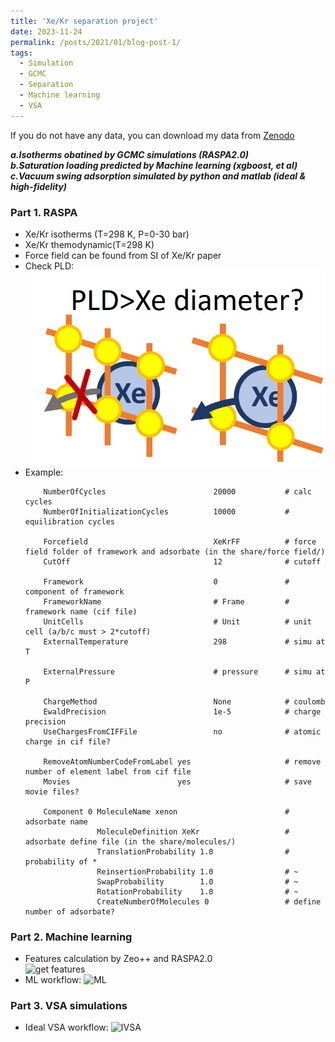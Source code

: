 ```yaml
---
title: 'Xe/Kr separation project'
date: 2023-11-24
permalink: /posts/2021/01/blog-post-1/
tags:
  - Simulation
  - GCMC
  - Separation
  - Machine learning
  - VSA
---
```


If you do not have any data, you can download my data from [Zenodo](https://doi.org/10.5281/zenodo.8312801)                   

***a.Isotherms obatined by GCMC simulations (RASPA2.0)***                   
***b.Saturation loading predicted by Machine learning (xgboost, et al)***                                                
***c.Vacuum swing adsorption simulated by python and matlab (ideal & high-fidelity)***                                                               

### Part 1. RASPA          
* Xe/Kr isotherms (T=298 K, P=0-30 bar)                   
* Xe/Kr themodynamic(T=298 K)                     
* Force field can be found from SI of Xe/Kr paper
* Check PLD:
  ![PLD check for Xe](/images/pld.jpg)
* Example:
  ```SimulationType                        MonteCarlo       # calc method
      NumberOfCycles                        20000           # calc cycles 
      NumberOfInitializationCycles          10000           # equilibration cycles
      
      Forcefield                            XeKrFF          # force field folder of framework and adsorbate (in the share/force field/)
      CutOff                                12              # cutoff
      
      Framework                             0               #  component of framework
      FrameworkName                         # Frame         # framework name (cif file)
      UnitCells                             # Unit          # unit cell (a/b/c must > 2*cutoff)
      ExternalTemperature                   298             # simu at T                       
                                                    
      ExternalPressure                      # pressure      # simu at P                 
      
      ChargeMethod                          None            # coulomb                 
      EwaldPrecision                        1e-5            # charge precision           
      UseChargesFromCIFFile                 no              # atomic charge in cif file?          
                       
      RemoveAtomNumberCodeFromLabel yes                     # remove number of element label from cif file        
      Movies                        yes                     # save movie files?                              
      
      Component 0 MoleculeName xenon                        # adsorbate name        
                  MoleculeDefinition XeKr                   # adsorbate define file (in the share/molecules/)
                  TranslationProbability 1.0                # probability of *
                  ReinsertionProbability 1.0                # ~ 
                  SwapProbability        1.0                # ~ 
                  RotationProbability    1.0                # ~ 
                  CreateNumberOfMolecules 0                 # define number of adsorbate?

### Part 2. Machine learning            
* Features calculation by Zeo++ and RASPA2.0             
![get features](../images/fea.jpg)
* ML workflow:
  ![ML](../images/ml.jpg)
### Part 3. VSA simulations
* Ideal VSA workflow:
  ![IVSA](../images/ivsa.jpg)
